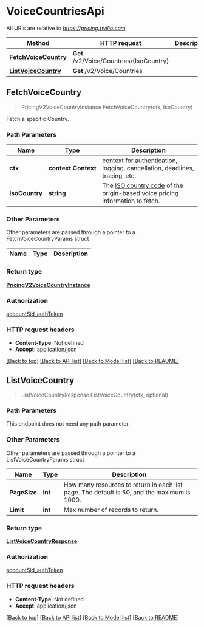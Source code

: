 # VoiceCountriesApi

All URIs are relative to *https://pricing.twilio.com*

Method | HTTP request | Description
------------- | ------------- | -------------
[**FetchVoiceCountry**](VoiceCountriesApi.md#FetchVoiceCountry) | **Get** /v2/Voice/Countries/{IsoCountry} | 
[**ListVoiceCountry**](VoiceCountriesApi.md#ListVoiceCountry) | **Get** /v2/Voice/Countries | 



## FetchVoiceCountry

> PricingV2VoiceCountryInstance FetchVoiceCountry(ctx, IsoCountry)



Fetch a specific Country.

### Path Parameters


Name | Type | Description
------------- | ------------- | -------------
**ctx** | **context.Context** | context for authentication, logging, cancellation, deadlines, tracing, etc.
**IsoCountry** | **string** | The [ISO country code](https://en.wikipedia.org/wiki/ISO_3166-1_alpha-2) of the origin-based voice pricing information to fetch.

### Other Parameters

Other parameters are passed through a pointer to a FetchVoiceCountryParams struct


Name | Type | Description
------------- | ------------- | -------------

### Return type

[**PricingV2VoiceCountryInstance**](PricingV2VoiceCountryInstance.md)

### Authorization

[accountSid_authToken](../README.md#accountSid_authToken)

### HTTP request headers

- **Content-Type**: Not defined
- **Accept**: application/json

[[Back to top]](#) [[Back to API list]](../README.md#documentation-for-api-endpoints)
[[Back to Model list]](../README.md#documentation-for-models)
[[Back to README]](../README.md)


## ListVoiceCountry

> ListVoiceCountryResponse ListVoiceCountry(ctx, optional)



### Path Parameters

This endpoint does not need any path parameter.

### Other Parameters

Other parameters are passed through a pointer to a ListVoiceCountryParams struct


Name | Type | Description
------------- | ------------- | -------------
**PageSize** | **int** | How many resources to return in each list page. The default is 50, and the maximum is 1000.
**Limit** | **int** | Max number of records to return.

### Return type

[**ListVoiceCountryResponse**](ListVoiceCountryResponse.md)

### Authorization

[accountSid_authToken](../README.md#accountSid_authToken)

### HTTP request headers

- **Content-Type**: Not defined
- **Accept**: application/json

[[Back to top]](#) [[Back to API list]](../README.md#documentation-for-api-endpoints)
[[Back to Model list]](../README.md#documentation-for-models)
[[Back to README]](../README.md)


